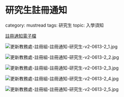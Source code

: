 # 研究生註冊通知

category: mustread
tags: 研究生
topic: 入學須知

[註冊通知電子檔](https://drive.google.com/file/d/14ssdURrcB9DHx935MjJN-ewso_dgwOy8/view?usp=sharing)

![更新教務處-註冊組-註冊通知-研究生-v2-0613-2_1.jpg](%25E6%259B%25B4%25E6%2596%25B0%25E6%2595%2599%25E5%258B%2599%25E8%2599%2595-%25E8%25A8%25BB%25E5%2586%258A%25E7%25B5%2584-%25E8%25A8%25BB%25E5%2586%258A%25E9%2580%259A%25E7%259F%25A5-%25E7%25A0%2594%25E7%25A9%25B6%25E7%2594%259F-v2-0613-2_1.jpg)

![更新教務處-註冊組-註冊通知-研究生-v2-0613-2_2.jpg](%25E6%259B%25B4%25E6%2596%25B0%25E6%2595%2599%25E5%258B%2599%25E8%2599%2595-%25E8%25A8%25BB%25E5%2586%258A%25E7%25B5%2584-%25E8%25A8%25BB%25E5%2586%258A%25E9%2580%259A%25E7%259F%25A5-%25E7%25A0%2594%25E7%25A9%25B6%25E7%2594%259F-v2-0613-2_2.jpg)

![更新教務處-註冊組-註冊通知-研究生-v2-0613-2_3.jpg](%25E6%259B%25B4%25E6%2596%25B0%25E6%2595%2599%25E5%258B%2599%25E8%2599%2595-%25E8%25A8%25BB%25E5%2586%258A%25E7%25B5%2584-%25E8%25A8%25BB%25E5%2586%258A%25E9%2580%259A%25E7%259F%25A5-%25E7%25A0%2594%25E7%25A9%25B6%25E7%2594%259F-v2-0613-2_3.jpg)

![更新教務處-註冊組-註冊通知-研究生-v2-0613-2_4.jpg](%25E6%259B%25B4%25E6%2596%25B0%25E6%2595%2599%25E5%258B%2599%25E8%2599%2595-%25E8%25A8%25BB%25E5%2586%258A%25E7%25B5%2584-%25E8%25A8%25BB%25E5%2586%258A%25E9%2580%259A%25E7%259F%25A5-%25E7%25A0%2594%25E7%25A9%25B6%25E7%2594%259F-v2-0613-2_4.jpg)

![更新教務處-註冊組-註冊通知-研究生-v2-0613-2_5.jpg](%25E6%259B%25B4%25E6%2596%25B0%25E6%2595%2599%25E5%258B%2599%25E8%2599%2595-%25E8%25A8%25BB%25E5%2586%258A%25E7%25B5%2584-%25E8%25A8%25BB%25E5%2586%258A%25E9%2580%259A%25E7%259F%25A5-%25E7%25A0%2594%25E7%25A9%25B6%25E7%2594%259F-v2-0613-2_5.jpg)